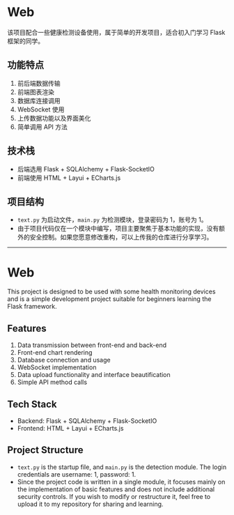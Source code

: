 # Web

该项目配合一些健康检测设备使用，属于简单的开发项目，适合初入门学习 Flask 框架的同学。

## 功能特点
1. 前后端数据传输
2. 前端图表渲染
3. 数据库连接调用
4. WebSocket 使用
5. 上传数据功能以及界面美化
6. 简单调用 API 方法

## 技术栈
- 后端选用 Flask + SQLAlchemy + Flask-SocketIO  
- 前端使用 HTML + Layui + ECharts.js

## 项目结构

- `text.py` 为启动文件，`main.py` 为检测模块，登录密码为 1，账号为 1。
- 由于项目代码仅在一个模块中编写，项目主要聚焦于基本功能的实现，没有额外的安全控制。如果您愿意修改重构，可以上传我的仓库进行分享学习。

---

# Web

This project is designed to be used with some health monitoring devices and is a simple development project suitable for beginners learning the Flask framework.

## Features
1. Data transmission between front-end and back-end
2. Front-end chart rendering
3. Database connection and usage
4. WebSocket implementation
5. Data upload functionality and interface beautification
6. Simple API method calls

## Tech Stack
- Backend: Flask + SQLAlchemy + Flask-SocketIO  
- Frontend: HTML + Layui + ECharts.js

## Project Structure

- `text.py` is the startup file, and `main.py` is the detection module. The login credentials are username: 1, password: 1.
- Since the project code is written in a single module, it focuses mainly on the implementation of basic features and does not include additional security controls. If you wish to modify or restructure it, feel free to upload it to my repository for sharing and learning.
